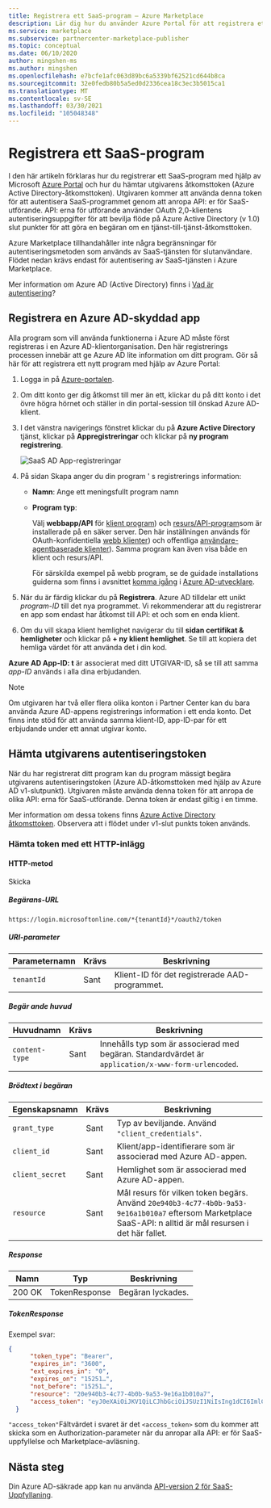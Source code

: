 ```yaml
---
title: Registrera ett SaaS-program – Azure Marketplace
description: Lär dig hur du använder Azure Portal för att registrera ett SaaS-program och ta emot en Azure Active Directory säkerhetstoken.
ms.service: marketplace
ms.subservice: partnercenter-marketplace-publisher
ms.topic: conceptual
ms.date: 06/10/2020
author: mingshen-ms
ms.author: mingshen
ms.openlocfilehash: e7bcfe1afc063d89bc6a5339bf62521cd644b8ca
ms.sourcegitcommit: 32e0fedb80b5a5ed0d2336cea18c3ec3b5015ca1
ms.translationtype: MT
ms.contentlocale: sv-SE
ms.lasthandoff: 03/30/2021
ms.locfileid: "105048348"
---
```

# <a name="register-a-saas-application"></a>Registrera ett SaaS-program

I den här artikeln förklaras hur du registrerar ett SaaS-program med hjälp av Microsoft [Azure Portal](https://portal.azure.com/) och hur du hämtar utgivarens åtkomsttoken (Azure Active Directory-åtkomsttoken). Utgivaren kommer att använda denna token för att autentisera SaaS-programmet genom att anropa API: er för SaaS-utförande.  API: erna för utförande använder OAuth 2,0-klientens autentiseringsuppgifter för att bevilja flöde på Azure Active Directory (v 1.0) slut punkter för att göra en begäran om en tjänst-till-tjänst-åtkomsttoken.

Azure Marketplace tillhandahåller inte några begränsningar för autentiseringsmetoden som används av SaaS-tjänsten för slutanvändare. Flödet nedan krävs endast för autentisering av SaaS-tjänsten i Azure Marketplace.

Mer information om Azure AD (Active Directory) finns i [Vad är autentisering](../../active-directory/develop/authentication-vs-authorization.md)?

## <a name="register-an-azure-ad-secured-app"></a>Registrera en Azure AD-skyddad app

Alla program som vill använda funktionerna i Azure AD måste först registreras i en Azure AD-klientorganisation. Den här registrerings processen innebär att ge Azure AD lite information om ditt program. Gör så här för att registrera ett nytt program med hjälp av Azure Portal:

1. Logga in på [Azure-portalen](https://portal.azure.com/).
2. Om ditt konto ger dig åtkomst till mer än ett, klickar du på ditt konto i det övre högra hörnet och ställer in din portal-session till önskad Azure AD-klient.
3. I det vänstra navigerings fönstret klickar du på **Azure Active Directory** tjänst, klickar på **Appregistreringar** och klickar på **ny program registrering**.

    ![SaaS AD App-registreringar](./media/saas-offer-app-registration-v1.png)

4. På sidan Skapa anger du din program \' s registrerings information:
    -   **Namn**: Ange ett meningsfullt program namn
    -   **Program typ**:  
        
        Välj **webbapp/API** för [klient program](../../active-directory/develop/developer-glossary.md#client-application)) och [resurs/API-program](../../active-directory/develop/developer-glossary.md#resource-server)som är installerade på en säker server. Den här inställningen används för OAuth-konfidentiella [webb klienter](../../active-directory/develop/developer-glossary.md#web-client)) och offentliga [användare-agentbaserade klienter](../../active-directory/develop/developer-glossary.md#user-agent-based-client)).
        Samma program kan även visa både en klient och resurs/API.

        För särskilda exempel på webb program, se de guidade installations guiderna som finns i avsnittet [komma igång](../../active-directory/develop/quickstart-create-new-tenant.md) i [Azure AD-utvecklare](../../active-directory/develop/index.yml).

5. När du är färdig klickar du på **Registrera**.  Azure AD tilldelar ett unikt *program-ID* till det nya programmet. Vi rekommenderar att du registrerar en app som endast har åtkomst till API: et och som en enda klient.

6. Om du vill skapa klient hemlighet navigerar du till **sidan certifikat & hemligheter** och klickar på **+ ny klient hemlighet**.  Se till att kopiera det hemliga värdet för att använda det i din kod.

**Azure AD App-ID: t** är associerat med ditt UTGIVAR-ID, så se till att samma *app-ID* används i alla dina erbjudanden.

>[!Note]
>Om utgivaren har två eller flera olika konton i Partner Center kan du bara använda Azure AD-appens registrerings information i ett enda konto. Det finns inte stöd för att använda samma klient-ID, app-ID-par för ett erbjudande under ett annat utgivar konto.

## <a name="how-to-get-the-publishers-authorization-token"></a>Hämta utgivarens autentiseringstoken

När du har registrerat ditt program kan du program mässigt begära utgivarens autentiseringstoken (Azure AD-åtkomsttoken med hjälp av Azure AD v1-slutpunkt). Utgivaren måste använda denna token för att anropa de olika API: erna för SaaS-utförande. Denna token är endast giltig i en timme. 

Mer information om dessa tokens finns [Azure Active Directory åtkomsttoken](../../active-directory/develop/access-tokens.md).  Observera att i flödet under v1-slut punkts token används.

### <a name="get-the-token-with-an-http-post"></a>Hämta token med ett HTTP-inlägg

#### <a name="http-method"></a>HTTP-metod

Skicka<br>

##### <a name="request-url"></a>*Begärans-URL* 

`https://login.microsoftonline.com/*{tenantId}*/oauth2/token`

##### <a name="uri-parameter"></a>*URI-parameter*

|  Parameternamn    |  Krävs         |  Beskrivning |
|  ---------------   |  ---------------  | ------------ |
|  `tenantId`        |  Sant      |  Klient-ID för det registrerade AAD-programmet. |

##### <a name="request-header"></a>*Begär ande huvud*

|  Huvudnamn       |  Krävs         |  Beskrivning |
|  ---------------   |  ---------------  | ------------ |
|  `content-type`    |  Sant      |  Innehålls typ som är associerad med begäran. Standardvärdet är `application/x-www-form-urlencoded`. |

##### <a name="request-body"></a>*Brödtext i begäran*

|  Egenskapsnamn     |  Krävs         |  Beskrivning |
|  ---------------   |  ---------------  | ------------ |
|  `grant_type`      |  Sant      |  Typ av beviljande. Använd `"client_credentials"`. |
|  `client_id`       |  Sant      |  Klient/app-identifierare som är associerad med Azure AD-appen. |
|  `client_secret`   |  Sant      |  Hemlighet som är associerad med Azure AD-appen. |
|  `resource`        |  Sant      |  Mål resurs för vilken token begärs. Använd `20e940b3-4c77-4b0b-9a53-9e16a1b010a7` eftersom Marketplace SaaS-API: n alltid är mål resursen i det här fallet. |

##### <a name="response"></a>*Response*

|  Namn     |  Typ         |  Beskrivning |
|  ------   |  ---------------  | ------------ |
|  200 OK   |  TokenResponse    |  Begäran lyckades. |

##### <a name="tokenresponse"></a>*TokenResponse*

Exempel svar:

```json
{
      "token_type": "Bearer",
      "expires_in": "3600",
      "ext_expires_in": "0",
      "expires_on": "15251…",
      "not_before": "15251…",
      "resource": "20e940b3-4c77-4b0b-9a53-9e16a1b010a7",
      "access_token": "eyJ0eXAiOiJKV1QiLCJhbGciOiJSUzI1NiIsIng1dCI6ImlCakwxUmNxemhpeTRmcHhJeGRacW9oTTJZayIsImtpZCI6ImlCakwxUmNxemhpeTRmcHhJeGRacW9oTTJZayJ9…"
  }
```

`"access_token"`Fältvärdet i svaret är det `<access_token>` som du kommer att skicka som en Authorization-parameter när du anropar alla API: er för SaaS-uppfyllelse och Marketplace-avläsning.

## <a name="next-steps"></a>Nästa steg

Din Azure AD-säkrade app kan nu använda [API-version 2 för SaaS-Uppfyllaning](./pc-saas-fulfillment-api-v2.md).